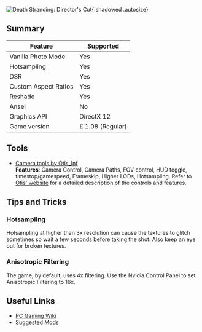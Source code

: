 ![Death Stranding: Director's Cut](../Images/death_strandingdc.png "Shot by Tokenass"){.shadowed .autosize}

## Summary

Feature | Supported
--|--
Vanilla Photo Mode | Yes
Hotsampling | Yes
DSR | Yes
Custom Aspect Ratios | Yes
Reshade | Yes
Ansel | No
Graphics API | DirectX 12
Game version | </font> <font face="Stores"> E </font> 1.08 (Regular)
 
## Tools

* [Camera tools by Otis_Inf](https://patreon.com/Otis_Inf)  
**Features**: Camera Control, Camera Paths, FOV control, HUD toggle, timestop/gamespeed, Frameskip, Higher LODs, Hotsampling. Refer to [Otis' website](https://opm.fransbouma.com/Cameras/deathstranding.htm) for a detailed description of the controls and features.

## Tips and Tricks

### Hotsampling

Hotsampling at higher than 3x resolution can cause the textures to glitch sometimes so wait a few seconds before taking the shot. Also keep an eye out for broken textures.

### Anisotropic Filtering

The game, by default, uses 4x filtering. Use the Nvidia Control Panel to set Anisotropic Filtering to 16x.

## Useful Links

* [PC Gaming Wiki](https://www.pcgamingwiki.com/wiki/Death_Stranding:_Director%27s_Cut)
* [Suggested Mods](https://www.nexusmods.com/deathstranding)

